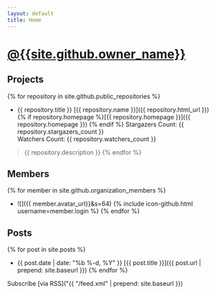 ```yaml
---
layout: default
title: Home
---
```


# [@{{site.github.owner_name}}]({{site.github.owner_url}})


## Projects
{% for repository in site.github.public_repositories %}
 * {{ repository.title }} [{{ repository.name }}]({{ repository.html_url }})  
   {% if repository.homepage %}[{{ repository.homepage }}]({{ repository.homepage }})  {% endif %}
   Stargazers Count: {{ repository.stargazers_count }}  
   Watchers Count: {{ repository.watchers_count }}  
 > {{ repository.description }}
{% endfor %}


## Members
{% for member in site.github.organization_members %}
  * ![]({{ member.avatar_url}}&s=64) {% include icon-github.html username=member.login %}
{% endfor %}


## Posts
{% for post in site.posts %}
  * {{ post.date | date: "%b %-d, %Y" }} [{{ post.title }}]({{ post.url | prepend: site.baseurl }})
{% endfor %}


Subscribe [via RSS]("{{ "/feed.xml" | prepend: site.baseurl }})
